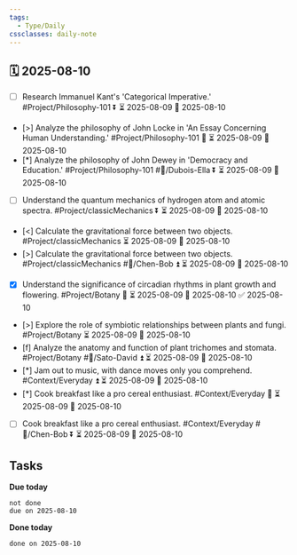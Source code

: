 ```yaml
---
tags:
  - Type/Daily
cssclasses: daily-note
---
```


## 🗓️ 2025-08-10

- [ ] Research Immanuel Kant's 'Categorical Imperative.' #Project/Philosophy-101 ⏬ ⏳ 2025-08-09 📅 2025-08-10
- [>] Analyze the philosophy of John Locke in 'An Essay Concerning Human Understanding.' #Project/Philosophy-101 🔽 ⏳ 2025-08-09 📅 2025-08-10
- [*] Analyze the philosophy of John Dewey in 'Democracy and Education.' #Project/Philosophy-101 #👤/Dubois-Ella ⏬ ⏳ 2025-08-09 📅 2025-08-10
- [ ] Understand the quantum mechanics of hydrogen atom and atomic spectra. #Project/classicMechanics ⏬ ⏳ 2025-08-09 📅 2025-08-10
- [<] Calculate the gravitational force between two objects. #Project/classicMechanics ⏳ 2025-08-09 📅 2025-08-10
- [>] Calculate the gravitational force between two objects. #Project/classicMechanics #👤/Chen-Bob ⏫ ⏳ 2025-08-09 📅 2025-08-10
- [x] Understand the significance of circadian rhythms in plant growth and flowering. #Project/Botany 🔼 ⏳ 2025-08-09 📅 2025-08-10 ✅ 2025-08-10
- [>] Explore the role of symbiotic relationships between plants and fungi. #Project/Botany ⏳ 2025-08-09 📅 2025-08-10
- [f] Analyze the anatomy and function of plant trichomes and stomata. #Project/Botany #👤/Sato-David ⏫ ⏳ 2025-08-09 📅 2025-08-10
- [*] Jam out to music, with dance moves only you comprehend. #Context/Everyday ⏫ ⏳ 2025-08-09 📅 2025-08-10
- [*] Cook breakfast like a pro cereal enthusiast. #Context/Everyday 🔽 ⏳ 2025-08-09 📅 2025-08-10
- [ ] Cook breakfast like a pro cereal enthusiast. #Context/Everyday #👤/Chen-Bob ⏬ ⏳ 2025-08-09 📅 2025-08-10

## Tasks

**Due today**

```tasks
not done
due on 2025-08-10
```

**Done today**

```tasks
done on 2025-08-10
```
            